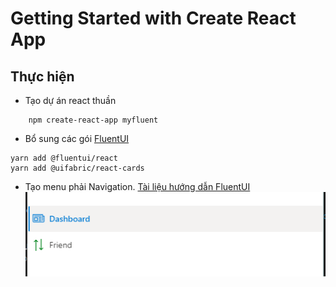 # Getting Started with Create React App

## Thực hiện

- Tạo dự án react thuần

```dos
    npm create-react-app myfluent
```

- Bổ sung các gói [FluentUI](https://developer.microsoft.com/en-us/fluentui)

```dos
yarn add @fluentui/react
yarn add @uifabric/react-cards
```


- Tạo menu phải Navigation. [Tài liệu hướng dẫn FluentUI](https://developer.microsoft.com/en-us/fluentui#/controls/web/nav)
![ảnh kết quả](pasteimage/2022-09-25-23-10-12.png)
